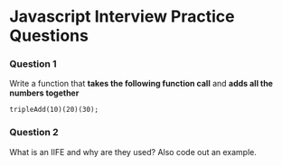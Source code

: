 # Javascript Interview Practice Questions
### Question 1
Write a function that **takes the following function call** and **adds all the numbers together**

`tripleAdd(10)(20)(30);`

### Question 2
What is an IIFE and why are they used? Also code out an example.
